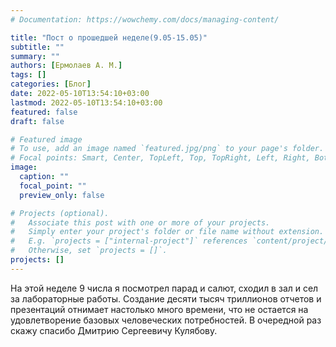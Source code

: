 ```yaml
---
# Documentation: https://wowchemy.com/docs/managing-content/

title: "Пост о прошедшей неделе(9.05-15.05)"
subtitle: ""
summary: ""
authors: [Ермолаев А. М.]
tags: []
categories: [Блог]
date: 2022-05-10T13:54:10+03:00
lastmod: 2022-05-10T13:54:10+03:00
featured: false
draft: false

# Featured image
# To use, add an image named `featured.jpg/png` to your page's folder.
# Focal points: Smart, Center, TopLeft, Top, TopRight, Left, Right, BottomLeft, Bottom, BottomRight.
image:
  caption: ""
  focal_point: ""
  preview_only: false

# Projects (optional).
#   Associate this post with one or more of your projects.
#   Simply enter your project's folder or file name without extension.
#   E.g. `projects = ["internal-project"]` references `content/project/deep-learning/index.md`.
#   Otherwise, set `projects = []`.
projects: []
---
```

На этой неделе 9 числа я посмотрел парад и салют, сходил в зал и сел за лабораторные работы. Создание десяти тысяч триллионов отчетов и презентаций отнимает настолько много времени, что не остается на удовлетворение базовых человеческих потребностей. В очередной раз скажу спасибо Дмитрию Сергеевичу Кулябову. 